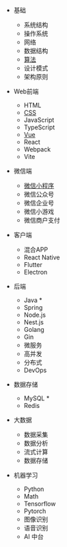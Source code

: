 * 基础
  * 系统结构
  * 操作系统
  * 网络
  * 数据结构
  * [算法](algorithm.md)
  * 设计模式
  * 架构原则

* Web前端
  * HTML
  * [CSS](css.md)
  * JavaScript
  * TypeScript
  * [Vue](vue.md)
  * React
  * Webpack
  * Vite

* 微信端
  * [微信小程序](wechat-miniapp.md)
  * 微信公众号
  * 微信企业号
  * 微信小游戏
  * 微信商户支付

* 客户端
  * 混合APP
  * React Native
  * Flutter
  * Electron

* 后端
  * Java *
  * Spring
  * Node.js
  * Nest.js
  * Golang
  * Gin
  * 微服务
  * 高并发
  * 分布式
  * DevOps

* 数据存储
  * MySQL *
  * Redis

* 大数据
  * 数据采集
  * 数据分析
  * 流式计算
  * 数据存储

* 机器学习
  * Python
  * Math
  * Tensorflow
  * Pytorch
  * 图像识别
  * 语音识别
  * AI 中台

